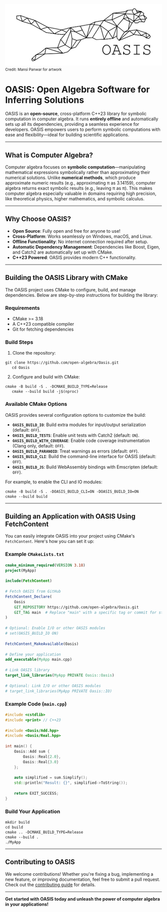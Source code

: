 ![OASIS Big Cat Logo](docs/Big%20Cat%20Large.png)
<small>Credit: Mansi Panwar for artwork</small>

# OASIS: Open Algebra Software for Inferring Solutions

OASIS is an **open-source**, cross-platform C++23 library for symbolic computation in computer algebra. It runs **entirely offline** and automatically sets up all its dependencies, providing a seamless experience for developers. OASIS empowers users to perform symbolic computations with ease and flexibility—ideal for building scientific applications.

---

## What is Computer Algebra?

Computer algebra focuses on **symbolic computation**—manipulating mathematical expressions symbolically rather than approximating their numerical solutions. Unlike **numerical methods**, which produce approximate numeric results (e.g., approximating π as 3.14159), computer algebra returns exact symbolic results (e.g., leaving π as π). This makes computer algebra especially valuable in domains requiring high precision, like theoretical physics, higher mathematics, and symbolic calculus.

---

## Why Choose OASIS?

- **Open Source**: Fully open and free for anyone to use!
- **Cross-Platform**: Works seamlessly on Windows, macOS, and Linux.
- **Offline Functionality**: No internet connection required after setup.
- **Automatic Dependency Management**: Dependencies like Boost, Eigen, and Catch2 are automatically set up with CMake.
- **C++23 Powered**: OASIS provides modern C++ functionality.

---

## Building the OASIS Library with CMake

The OASIS project uses CMake to configure, build, and manage dependencies. Below are step-by-step instructions for building the library:

### Requirements

- CMake >= 3.18
- A C++23 compatible compiler
- Git for fetching dependencies

### Build Steps

1. Clone the repository:

```shell script
git clone https://github.com/open-algebra/Oasis.git
   cd Oasis
```

2. Configure and build with CMake:

```shell script
cmake -B build -S . -DCMAKE_BUILD_TYPE=Release
   cmake --build build -j$(nproc)
```

### Available CMake Options

OASIS provides several configuration options to customize the build:

- **`OASIS_BUILD_IO`**: Build extra modules for input/output serialization (default: `OFF`).
- **`OASIS_BUILD_TESTS`**: Enable unit tests with Catch2 (default: `ON`).
- **`OASIS_BUILD_WITH_COVERAGE`**: Enable code coverage instrumentation (Clang only, default: `OFF`).
- **`OASIS_BUILD_PARANOID`**: Treat warnings as errors (default: `OFF`).
- **`OASIS_BUILD_CLI`**: Build the command-line interface for OASIS (default: `OFF`).
- **`OASIS_BUILD_JS`**: Build WebAssembly bindings with Emscripten (default: `OFF`).

For example, to enable the CLI and IO modules:

```shell script
cmake -B build -S . -DOASIS_BUILD_CLI=ON -DOASIS_BUILD_IO=ON
cmake --build build
```

---

## Building an Application with OASIS Using FetchContent

You can easily integrate OASIS into your project using CMake's `FetchContent`. Here's how you can set it up:

### Example `CMakeLists.txt`

```cmake
cmake_minimum_required(VERSION 3.18)
project(MyApp)

include(FetchContent)

# Fetch OASIS from GitHub
FetchContent_Declare(
    Oasis
    GIT_REPOSITORY https://github.com/open-algebra/Oasis.git
    GIT_TAG main  # Replace "main" with a specific tag or commit for stability
)

# Optional: Enable I/O or other OASIS modules
# set(OASIS_BUILD_IO ON)

FetchContent_MakeAvailable(Oasis)

# Define your application
add_executable(MyApp main.cpp)

# Link OASIS library
target_link_libraries(MyApp PRIVATE Oasis::Oasis)

# Optional: Link I/O or other OASIS modules
# target_link_libraries(MyApp PRIVATE Oasis::IO)
```

### Example Code (`main.cpp`)

```c++
#include <cstdlib>
#include <print> // C++23

#include <Oasis/Add.hpp>
#include <Oasis/Real.hpp>

int main() {
    Oasis::Add sum {
        Oasis::Real{2.0},
        Oasis::Real{3.0}
    };

    auto simplified = sum.Simplify();
    std::println("Result: {}", simplified->ToString());

    return EXIT_SUCCESS;
}
```

### Build Your Application

```shell script
mkdir build
cd build
cmake .. -DCMAKE_BUILD_TYPE=Release
cmake --build .
./MyApp
```

---

## Contributing to OASIS

We welcome contributions! Whether you're fixing a bug, implementing a new feature, or improving documentation, feel free to submit a pull request. Check out the [contributing guide](https://github.com/open-algebra/Oasis) for details.

---

**Get started with OASIS today and unleash the power of computer algebra in your applications!**